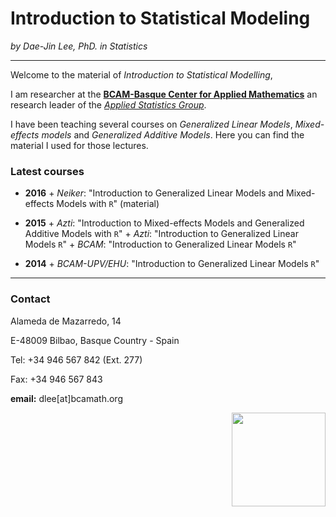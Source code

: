 # **Introduction to Statistical Modeling**
*by Dae-Jin Lee, PhD. in Statistics*  
  


----------------------------

Welcome to the material of *Introduction to Statistical Modelling*, 

I am researcher at the [**BCAM-Basque Center for Applied Mathematics**](http://www.bcamath.org)
an research leader of the [*Applied Statistics Group*](http://www.bcamath.org/en/research/lines/AS).

I have been teaching several courses on *Generalized Linear Models*, *Mixed-effects models* and *Generalized Additive Models*. Here you can find the material I used for those lectures.




### Latest courses

* **2016** 
      + *Neiker*: "Introduction to Generalized Linear Models and Mixed-effects Models with `R`" (material)
      
* **2015**
      + *Azti*: "Introduction to Mixed-effects Models and Generalized Additive Models with `R`"
      + *Azti*: "Introduction to Generalized Linear Models `R`"
      + *BCAM*: "Introduction to Generalized Linear Models `R`"
      
* **2014**
      + *BCAM-UPV/EHU*: "Introduction to Generalized Linear Models `R`"
            
      
------------------------------------      

### Contact

Alameda de Mazarredo, 14

E-48009 Bilbao, Basque Country - Spain

Tel: +34 946 567 842 (Ext. 277)

Fax: +34 946 567 843

**email:** dlee[at]bcamath.org

<img src="http://www.bcamath.org/public_images/logo_bcam.jpg" style="width: 150px;" align="right">
